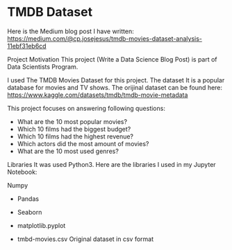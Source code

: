 # TMDB Dataset

Here is the Medium blog post I have written: https://medium.com/@cp.josejesus/tmdb-movies-dataset-analysis-11ebf31eb6cd

Project Motivation
This project (Write a Data Science Blog Post) is part of Data Scientists Program.

I used The TMDB Movies Dataset for this project. The dataset It is a popular database for movies and TV shows. The orijinal dataset can be found here: https://www.kaggle.com/datasets/tmdb/tmdb-movie-metadata

This project focuses on answering following questions: 
- What are the 10 most popular movies?
- Which 10 films had the biggest budget?
- Which 10 films had the highest revenue?
- Which actors did the most amount of movies?
- What are the 10 most used genres?

Libraries
It was used Python3. Here are the libraries I used in my Jupyter Notebook:

Numpy
- Pandas
- Seaborn
- matplotlib.pyplot

- tmbd-movies.csv Original dataset in csv format
